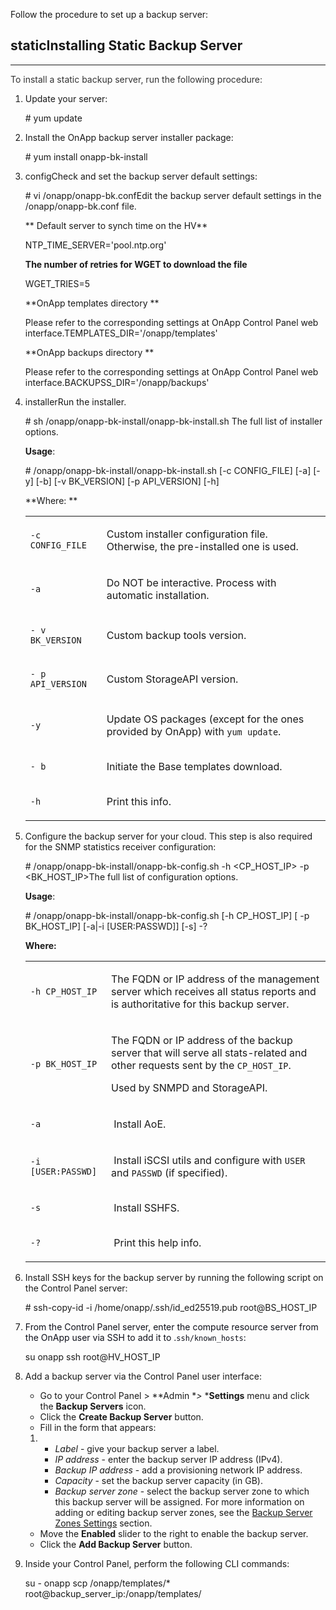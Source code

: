Follow the procedure to set up a backup server:

## staticInstalling Static Backup Server

------------------------------------------------------------------------



<span style="color: rgb(51,51,51);">To install a static backup server,
run the following procedure:</span>

1.  Update your server:

    \# yum update

2.  Install the OnApp backup server installer package:

    \# yum install onapp-bk-install

3.  configCheck and set the backup server default settings:

    \# vi /onapp/onapp-bk.confEdit the backup server default settings in
    the /onapp/onapp-bk.conf file.

    **
    Default server to synch time on the HV**

    NTP\_TIME\_SERVER='pool.ntp.org'

    **The number of retries for WGET to download the file**

    WGET\_TRIES=5

    **OnApp templates directory
    **

    Please refer to the corresponding settings at OnApp Control Panel
    web interface.TEMPLATES\_DIR='/onapp/templates'

    **OnApp backups directory
    **

    Please refer to the corresponding settings at OnApp Control Panel
    web interface.BACKUPSS\_DIR='/onapp/backups'

4.  installerRun the installer.

    \# sh /onapp/onapp-bk-install/onapp-bk-install.sh The full list of
    installer options.

    **Usage**:

    \# /onapp/onapp-bk-install/onapp-bk-install.sh \[-c CONFIG\_FILE\]
    \[-a\] \[-y\] \[-b\] \[-v BK\_VERSION\] \[-p API\_VERSION\] \[-h\]

    **Where: **

    <table class="wrapped">
    <tbody>
    <tr class="odd">
    <td><p><code>-c CONFIG_FILE </code></p></td>
    <td><p>Custom installer configuration file. Otherwise, the pre-installed
    one is used.</p></td>
    </tr>
    <tr class="even">
    <td><p><code>-a </code></p></td>
    <td><p>Do NOT be interactive. Process with automatic
    installation.</p></td>
    </tr>
    <tr class="odd">
    <td><p><code>- v BK_VERSION</code></p></td>
    <td>Custom backup tools version.</td>
    </tr>
    <tr class="even">
    <td><p><code>- p API_VERSION</code></p></td>
    <td>Custom StorageAPI version.</td>
    </tr>
    <tr class="odd">
    <td><p><code>-y </code></p></td>
    <td><p>Update OS packages (except for the ones provided by OnApp) with
    <code>yum update</code>.</p></td>
    </tr>
    <tr class="even">
    <td><p><code>- b</code></p></td>
    <td>Initiate the Base templates download.</td>
    </tr>
    <tr class="odd">
    <td><p><code>-h </code></p></td>
    <td><p>Print this info.</p></td>
    </tr>
    </tbody>
    </table>

5.  Сonfigure the backup server for your cloud. This step is also
    required for the SNMP statistics receiver configuration:

    \# /onapp/onapp-bk-install/onapp-bk-config.sh -h
    &lt;CP\_HOST\_IP&gt; -p &lt;BK\_HOST\_IP&gt;The full list of
    configuration options.

    **Usage**:

    \# /onapp/onapp-bk-install/onapp-bk-config.sh \[-h CP\_HOST\_IP\] \[
    -p BK\_HOST\_IP\] \[-a|-i \[USER:PASSWD\]\] \[-s\] -?

    **Where:**

    <table class="wrapped">
    <tbody>
    <tr class="odd">
    <td><p><code>-h CP_HOST_IP</code></p></td>
    <td><p>The FQDN or IP address of the management server which receives
    all status reports and is authoritative for this backup server.</p></td>
    </tr>
    <tr class="even">
    <td><p><code>-p BK_HOST_IP</code></p></td>
    <td><p>The FQDN or IP address of the backup server that will serve all
    stats-related and other requests sent by the
    <code>CP_HOST_IP</code>.</p>
    <p>Used by SNMPD and StorageAPI.</p></td>
    </tr>
    <tr class="odd">
    <td><p><code>-a</code></p></td>
    <td><p> Install AoE.</p></td>
    </tr>
    <tr class="even">
    <td><p><code>-i [USER:PASSWD]</code></p></td>
    <td><p> Install iSCSI utils and configure with <code>USER</code> and
    <code>PASSWD</code> (if specified).</p></td>
    </tr>
    <tr class="odd">
    <td><p><code>-s</code></p></td>
    <td> Install SSHFS.</td>
    </tr>
    <tr class="even">
    <td><p><code>-?</code></p></td>
    <td><p> Print this help info.</p></td>
    </tr>
    </tbody>
    </table>

6.  Install SSH keys for the backup server by running the following
    script on the Control Panel server:

    \# ssh-copy-id -i /home/onapp/.ssh/id\_ed25519.pub root@BS\_HOST\_IP

7.  <span style="color: rgb(14,16,26);">From the Control Panel server,
    enter the compute resource server from the OnApp user via SSH to add
    it to .`ssh/known_hosts`:
    </span>

    su onapp ssh root@HV\_HOST\_IP

8.  Add a backup server via the Control Panel user interface:
    -   Go to your Control Panel &gt; **Admin **&gt;* ***Settings** menu
        and click the **Backup Servers** icon.
    -   Click the **Create Backup Server** button.
    -   Fill in the form that appears:

    1.  -   *Label* - give your backup server a label.
        -   *IP address* - enter the backup server IP address (IPv4).
        -   *Backup IP address* - add a provisioning network IP address.
        -   *Capacity* - set the backup server capacity (in GB).
        -   *Backup server zone* - select the backup server zone to
            which this backup server will be assigned. For more
            information on adding or editing backup server zones, see
            the [Backup Server Zones
            Settings](https://docs.onapp.com/vhs9ag/latest/storage-and-backups/backup-settings/backup-server-zones-settings)
            section.

    -   Move the **Enabled** slider to the right to enable the backup
        server.
    -   Click the **Add Backup Server** button.

9.  Inside your Control Panel, perform the following CLI commands:

    su - onapp scp /onapp/templates/\*
    root@backup\_server\_ip:/onapp/templates/
